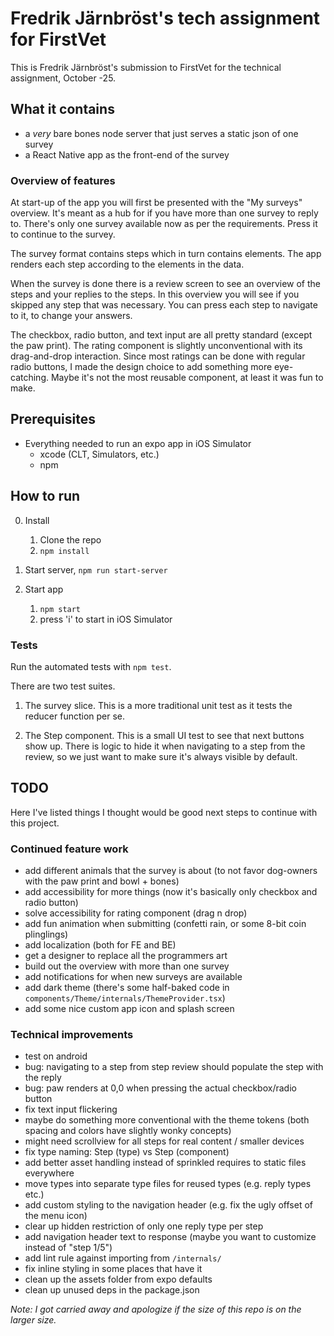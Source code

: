 # Fredrik Järnbröst's tech assignment for FirstVet

This is Fredrik Järnbröst's submission to FirstVet for the technical assignment, October -25.

## What it contains

- a _very_ bare bones node server that just serves a static json of one survey
- a React Native app as the front-end of the survey

### Overview of features

At start-up of the app you will first be presented with the "My surveys" overview. It's meant as a hub for if you have more than one survey to reply to. There's only one survey available now as per the requirements. Press it to continue to the survey.

The survey format contains steps which in turn contains elements. The app renders each step according to the elements in the data.

When the survey is done there is a review screen to see an overview of the steps and your replies to the steps. In this overview you will see if you skipped any step that was necessary. You can press each step to navigate to it, to change your answers.

The checkbox, radio button, and text input are all pretty standard (except the paw print). The rating component is slightly unconventional with its drag-and-drop interaction. Since most ratings can be done with regular radio buttons, I made the design choice to add something more eye-catching. Maybe it's not the most reusable component, at least it was fun to make.

## Prerequisites

- Everything needed to run an expo app in iOS Simulator
  - xcode (CLT, Simulators, etc.)
  - npm

## How to run

0. Install

   1. Clone the repo
   2. `npm install`

1. Start server, `npm run start-server`

2. Start app

   1. `npm start`
   2. press 'i' to start in iOS Simulator

### Tests

Run the automated tests with `npm test`.

There are two test suites.

1. The survey slice. This is a more traditional unit test as it tests the reducer function per se.

2. The Step component. This is a small UI test to see that next buttons show up. There is logic to hide it when navigating to a step from the review, so we just want to make sure it's always visible by default.

## TODO

Here I've listed things I thought would be good next steps to continue with this project.

### Continued feature work

- add different animals that the survey is about (to not favor dog-owners with the paw print and bowl + bones)
- add accessibility for more things (now it's basically only checkbox and radio button)
- solve accessibility for rating component (drag n drop)
- add fun animation when submitting (confetti rain, or some 8-bit coin plinglings)
- add localization (both for FE and BE)
- get a designer to replace all the programmers art
- build out the overview with more than one survey
- add notifications for when new surveys are available
- add dark theme (there's some half-baked code in `components/Theme/internals/ThemeProvider.tsx`)
- add some nice custom app icon and splash screen

### Technical improvements

- test on android
- bug: navigating to a step from step review should populate the step with the reply
- bug: paw renders at 0,0 when pressing the actual checkbox/radio button
- fix text input flickering
- maybe do something more conventional with the theme tokens (both spacing and colors have slightly wonky concepts)
- might need scrollview for all steps for real content / smaller devices
- fix type naming: Step (type) vs Step (component)
- add better asset handling instead of sprinkled requires to static files everywhere
- move types into separate type files for reused types (e.g. reply types etc.)
- add custom styling to the navigation header (e.g. fix the ugly offset of the menu icon)
- clear up hidden restriction of only one reply type per step
- add navigation header text to response (maybe you want to customize instead of "step 1/5")
- add lint rule against importing from `/internals/`
- fix inline styling in some places that have it
- clean up the assets folder from expo defaults
- clean up unused deps in the package.json

_Note: I got carried away and apologize if the size of this repo is on the larger size._
